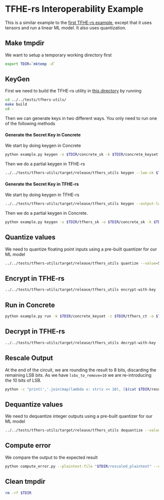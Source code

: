 # TFHE-rs Interoperability Example

This is a similar example to the [first TFHE-rs example](../tfhers/), except that it uses tensors and run a linear ML model. It also uses quantization.

## Make tmpdir

We want to setup a temporary working directory first

```sh
export TDIR=`mktemp -d`
```

## KeyGen

First we need to build the TFHE-rs utility in [this directory](../../tests/tfhers-utils/) by running

```sh
cd ../../tests/tfhers-utils/
make build
cd -
```

Then we can generate keys in two different ways. You only need to run one of the following methods

#### Generate the Secret Key in Concrete

We start by doing keygen in Concrete

```sh
python example.py keygen -o $TDIR/concrete_sk -k $TDIR/concrete_keyset
```

Then we do a partial keygen in TFHE-rs

```sh
../../tests/tfhers-utils/target/release/tfhers_utils keygen --lwe-sk $TDIR/concrete_sk --output-lwe-sk $TDIR/tfhers_sk -c $TDIR/tfhers_client_key -s $TDIR/tfhers_server_key
```

#### Generate the Secret Key in TFHE-rs

We start by doing keygen in TFHE-rs

```sh
../../tests/tfhers-utils/target/release/tfhers_utils keygen --output-lwe-sk $TDIR/tfhers_sk -c $TDIR/tfhers_client_key -s $TDIR/tfhers_server_key
```

Then we do a partial keygen in Concrete.

```sh
python example.py keygen -s $TDIR/tfhers_sk -o $TDIR/concrete_sk -k $TDIR/concrete_keyset
```

## Quantize values

We need to quantize floating point inputs using a pre-built quantizer for our ML model

```sh
../../tests/tfhers-utils/target/release/tfhers_utils quantize --value=5.1,3.5,1.4,0.2,4.9,3,1.4,0.2,4.7,3.2,1.3,0.2,4.6,3.1,1.5,0.2,5,3.6,1.4,0.2 --config ./input_quantizer.json -o $TDIR/quantized_values
```

## Encrypt in TFHE-rs

```sh
../../tests/tfhers-utils/target/release/tfhers_utils encrypt-with-key --signed --value=$(cat $TDIR/quantized_values) --ciphertext $TDIR/tfhers_ct --client-key $TDIR/tfhers_client_key
```

## Run in Concrete

```sh
python example.py run -k $TDIR/concrete_keyset -c $TDIR/tfhers_ct -o $TDIR/tfhers_ct_out
```

## Decrypt in TFHE-rs

```sh
../../tests/tfhers-utils/target/release/tfhers_utils decrypt-with-key --tensor --signed --ciphertext $TDIR/tfhers_ct_out --client-key $TDIR/tfhers_client_key --plaintext $TDIR/result_plaintext
```

## Rescale Output

At the end of the circuit, we are rounding the result to 8 bits, discarding the remaining LSB bits. As we have `lsbs_to_remove=10` we are re-introducing the 10 bits of LSB.

```sh
python -c "print(','.join(map(lambda x: str(x << 10), [$(cat $TDIR/result_plaintext)])))" > $TDIR/rescaled_plaintext
```


## Dequantize values

We need to dequantize integer outputs using a pre-built quantizer for our ML model

```sh
../../tests/tfhers-utils/target/release/tfhers_utils dequantize --value=$(cat $TDIR/rescaled_plaintext) --config ./output_quantizer.json
```

## Compute error

We compare the output to the expected result

```sh
python compute_error.py --plaintext-file "$TDIR/rescaled_plaintext" --quantized-predictions-file "test_values.json"
```

## Clean tmpdir

```sh
rm -rf $TDIR
```
